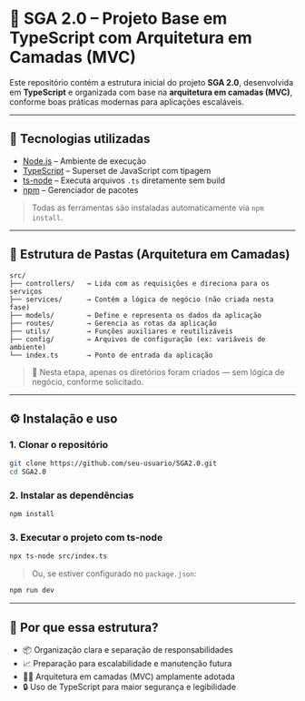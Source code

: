 
# 🧱 SGA 2.0 – Projeto Base em TypeScript com Arquitetura em Camadas (MVC)

Este repositório contém a estrutura inicial do projeto **SGA 2.0**, desenvolvida em **TypeScript** e organizada com base na **arquitetura em camadas (MVC)**, conforme boas práticas modernas para aplicações escaláveis.

---

## 🚀 Tecnologias utilizadas

- [Node.js](https://nodejs.org/) – Ambiente de execução
- [TypeScript](https://www.typescriptlang.org/) – Superset de JavaScript com tipagem
- [ts-node](https://typestrong.org/ts-node/) – Executa arquivos `.ts` diretamente sem build
- [npm](https://www.npmjs.com/) – Gerenciador de pacotes

> Todas as ferramentas são instaladas automaticamente via `npm install`.

---

## 📐 Estrutura de Pastas (Arquitetura em Camadas)

```
src/
├── controllers/   → Lida com as requisições e direciona para os serviços
├── services/      → Contém a lógica de negócio (não criada nesta fase)
├── models/        → Define e representa os dados da aplicação
├── routes/        → Gerencia as rotas da aplicação
├── utils/         → Funções auxiliares e reutilizáveis
├── config/        → Arquivos de configuração (ex: variáveis de ambiente)
└── index.ts       → Ponto de entrada da aplicação
```

> 🔸 Nesta etapa, apenas os diretórios foram criados — sem lógica de negócio, conforme solicitado.

---

## ⚙️ Instalação e uso

### 1. Clonar o repositório
```bash
git clone https://github.com/seu-usuario/SGA2.0.git
cd SGA2.0
```

### 2. Instalar as dependências
```bash
npm install
```

### 3. Executar o projeto com ts-node
```bash
npx ts-node src/index.ts
```

> Ou, se estiver configurado no `package.json`:
```bash
npm run dev
```

---

## 🧠 Por que essa estrutura?

- 📦 Organização clara e separação de responsabilidades
- 📈 Preparação para escalabilidade e manutenção futura
- 👨‍💻 Arquitetura em camadas (MVC) amplamente adotada
- 🔒 Uso de TypeScript para maior segurança e legibilidade
